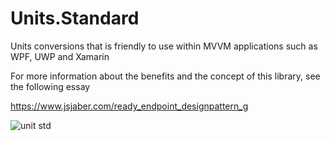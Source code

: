 # Units.Standard
Units conversions that is friendly to use within MVVM applications such as WPF, UWP and Xamarin

For more information about the benefits and the concept of this library, see the following essay

https://www.jsjaber.com/ready_endpoint_designpattern_g


![unit std](https://user-images.githubusercontent.com/7624547/116872515-ae684f00-ac1e-11eb-9094-a134539b58ad.gif)





